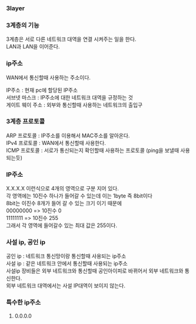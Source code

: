 ### 3layer  

### 3계층의 기능  
3계층은 서로 다른 네트워크 대역을 연결 시켜주는 일을 한다.  
LAN과 LAN을 이어준다.  

### ip주소  
WAN에서 통신할때 사용하는 주소이다.  

IP주소 : 현재 pc에 할당된 IP주소  
서브넷 마스크 : IP주소에 대한 네트워크 대역을 규정하는 것  
게이트 웨이 주소 : 외부와 통신할때 사용하는 네트워크의 출입구  

### 3계층 프로토콜  
ARP 프로토콜 : IP주소를 이용해서 MAC주소를 알아온다.  
IPv4 프로토콜 : WAN에서 통신할때 사용한다.  
ICMP 프로토콜 : 서로가 통신되는지 확인할때 사용하는 프로토콜 (ping을 보낼때 사용되는듯)  

### IP주소  
X.X.X.X 이런식으로 4개의 영역으로 구분 지어 있다.  
각 영역에는 10진수 하나가 들어갈 수 있는데 이는 1byte 즉 8bit이다  
8bit는 이진수 8개가 들어 갈 수 있는 크기 이기 때문에  
00000000 => 10진수 0  
11111111 => 10진수 255  
그래서 각 영역에 들어갈수 있는 최대 값은 255이다.  

### 사설 ip, 공인 ip
공인 ip : 네트워크 통신망이랑 통신할때 사용되는 ip주소  
사설 ip : 같은 네트워크 안에서 통신할때 사용되는 ip주소  
사설ip 장비들은 외부 네트워크와 통신할때 공인아이피로 바뀌어서 외부 네트워크와 통신한다.  
외부 네트워크 대역에서는 사설 IP대역이 보이지 않는다. 

### 특수한 ip주소 
1. 0.0.0.0